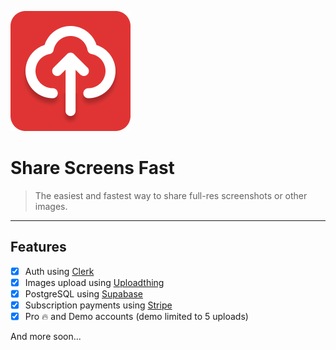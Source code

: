 ![logo](https://github.com/daniolsk/ShareScreensFast/blob/main/public/logo.png?raw=true)

# Share Screens Fast

> The easiest and fastest way to share full-res screenshots or other images.

---

## Features

- [x] Auth using [Clerk](https://clerk.com/)
- [x] Images upload using [Uploadthing](https://uploadthing.com/)
- [x] PostgreSQL using [Supabase](https://supabase.com/)
- [x] Subscription payments using [Stripe](https://stripe.com/en-pl)
- [x] Pro 🔥 and Demo accounts (demo limited to 5 uploads)

And more soon...
